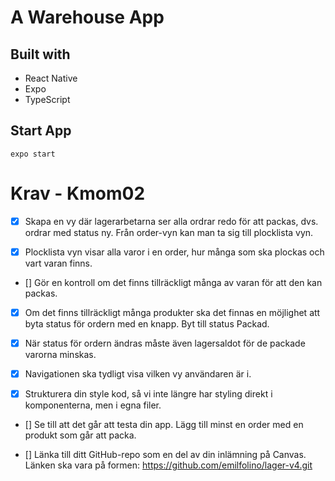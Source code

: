 # A Warehouse App

## Built with
* React Native
* Expo
* TypeScript

## Start App

```
expo start
```

# Krav - Kmom02

- [x] Skapa en vy där lagerarbetarna ser alla ordrar redo för att packas, dvs. ordrar med status ny. Från order-vyn kan man ta sig till plocklista vyn.

- [x] Plocklista vyn visar alla varor i en order, hur många som ska plockas och vart varan finns.

- [] Gör en kontroll om det finns tillräckligt många av varan för att den kan packas.

- [x] Om det finns tillräckligt många produkter ska det finnas en möjlighet att byta status för ordern med en knapp. Byt till status Packad.

- [x] När status för ordern ändras måste även lagersaldot för de packade varorna minskas.

- [x] Navigationen ska tydligt visa vilken vy användaren är i.

- [x] Strukturera din style kod, så vi inte längre har styling direkt i komponenterna, men i egna filer.

- [] Se till att det går att testa din app. Lägg till minst en order med en produkt som går att packa.

- [] Länka till ditt GitHub-repo som en del av din inlämning på Canvas. Länken ska vara på formen: https://github.com/emilfolino/lager-v4.git